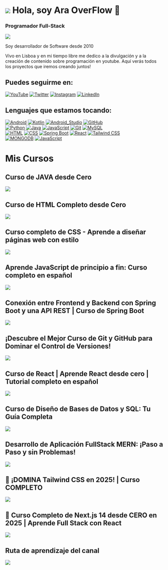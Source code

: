 # ![](https://i.imgur.com/B2MvZwF.png) Hola, soy Ara OverFlow 👋
### Programador Full-Stack

![](https://i.imgur.com/1rpx63Z.png)


Soy desarrollador de Software desde 2010

Vivo en Lisboa y en mi tiempo libre me dedico a la divulgación y a la creación de contenido sobre programación en youtube.
Aquí verás todos los proyectos que iremos creando juntos!





## Puedes seguirme en:

[![YouTube](https://img.shields.io/badge/YouTube-AraOverFlow-FF0000?style=for-the-badge&logo=youtube&logoColor=white&labelColor=101010)](https://youtube.com/@araoverflow)
[![Twitter](https://img.shields.io/badge/Twitter-araoverflow-1DA1F2?style=for-the-badge&logo=twitter&logoColor=white&labelColor=101010)](https://twitter.com/araoverflow)
[![Instagram](https://img.shields.io/badge/Instagram-araoverflow-E4405F?style=for-the-badge&logo=instagram&logoColor=white&labelColor=101010)](https://instagram.com/araoverflow)
[![LinkedIn](https://img.shields.io/badge/LinkedIn-AraOverFlow-0077B5?style=for-the-badge&logo=linkedin&logoColor=white&labelColor=101010)](https://www.linkedin.com/in/ara-168638278/)

## Lenguajes que estamos tocando:

[![Android](https://img.shields.io/badge/Android-3DDC84?style=for-the-badge&logo=android&logoColor=white&labelColor=101010)]()
[![Kotlin](https://img.shields.io/badge/Kotlin-0095D5?style=for-the-badge&logo=kotlin&logoColor=white&labelColor=101010)]()
[![Android_Studio](https://img.shields.io/badge/Android_Studio-3DDC84?style=for-the-badge&logo=android-studio&logoColor=white&labelColor=101010)]()
[![GitHub](https://img.shields.io/badge/GitHub-181717?style=for-the-badge&logo=github&logoColor=white&labelColor=101010)]()
</br>
[![Python](https://img.shields.io/badge/Python-yellow?style=for-the-badge&logo=python&logoColor=white&labelColor=101010)]()
[![Java](https://img.shields.io/badge/Java-000000?style=for-the-badge&logo=intellijidea&logoColor=white&labelColor=101010)]()
[![JavaScript](https://img.shields.io/badge/JavaScript-F7DF1E?style=for-the-badge&logo=javascript&logoColor=white&labelColor=101010)]()
[![Git](https://img.shields.io/badge/Git-F05032?style=for-the-badge&logo=git&logoColor=white&labelColor=101010)]()
[![MySQL](https://img.shields.io/badge/MySQL-4479A1?style=for-the-badge&logo=mysql&logoColor=white&labelColor=101010)]()
</br>
[![HTML](https://img.shields.io/badge/Html-E34F26?style=for-the-badge&logo=html5&logoColor=white&labelColor=101010)]()
[![CSS](https://img.shields.io/badge/CSS-1572B6?style=for-the-badge&logo=css3&logoColor=white&labelColor=101010)]()
[![Spring Boot](https://img.shields.io/badge/SpringBoot-6DB33F?style=for-the-badge&logo=springboot&logoColor=white&labelColor=101010)]()
[![React](https://img.shields.io/badge/React-61DAFB?style=for-the-badge&logo=react&logoColor=white&labelColor=101010)]()
[![Tailwind CSS](https://img.shields.io/badge/TailwindCSS-3DDC84?style=for-the-badge&logo=tailwindcss&logoColor=white&labelColor=101010)]()
</br>
[![MONGODB](https://img.shields.io/badge/MongoDB-E34F26?style=for-the-badge&logo=mongodb&logoColor=white&labelColor=101010)]()
[![JavaScript](https://img.shields.io/badge/NodeJS-F7DF1E?style=for-the-badge&logo=nodedotjs&logoColor=white&labelColor=101010)]()


# Mis Cursos

## Curso de JAVA desde Cero
<a href="https://youtube.com/playlist?list=PL5WIDRX6OlG_xc0w96IdKU1Jse7wHRIby" target="_blank"> <img src="https://i.imgur.com/wHRfBnN.png"></a>

## Curso de HTML Completo desde Cero
<a href="https://youtu.be/kHyKwz4c--o" target="_blank"> <img src="https://i.imgur.com/TKek01a.jpg"></a>

## Curso completo de CSS - Aprende a diseñar páginas web con estilo
<a href="https://youtu.be/c1w7FBb2Qdw" target="_blank"> <img src="https://i.imgur.com/NmNdakg.jpg"></a>

## Aprende JavaScript de principio a fin: Curso completo en español
<a href="https://youtu.be/kFzrcMsFouA" target="_blank"> <img src="https://i.imgur.com/9VA8WKy.jpg"></a>

## Conexión entre Frontend y Backend con Spring Boot y una API REST | Curso de Spring Boot
<a href="https://youtu.be/00_36HIaicA" target="_blank"> <img src="https://i.imgur.com/wRzeNEU.png"></a>

## ¡Descubre el Mejor Curso de Git y GitHub para Dominar el Control de Versiones!
<a href="https://www.youtube.com/watch?v=8vEQ4QiB1MA" target="_blank"> <img src="https://i.imgur.com/mwEx3an.png"></a>

## Curso de React | Aprende React desde cero | Tutorial completo en español
<a href="https://www.youtube.com/watch?v=iQVMRyk--cw&t=118s" target="_blank"> <img src="https://i.imgur.com/RxCS9kb.png"></a>

## Curso de Diseño de Bases de Datos y SQL: Tu Guía Completa
<a href="https://www.youtube.com/watch?v=ucp4PdQ8o8U" target="_blank"> <img src="https://i.imgur.com/YDERXLL.png"></a>

## Desarrollo de Aplicación FullStack MERN: ¡Paso a Paso y sin Problemas!
<a href="https://www.youtube.com/watch?v=eY7fe7hYrps" target="_blank"> <img src="https://i.imgur.com/jzXEj5T.png"></a>

## 🚀 ¡DOMINA Tailwind CSS en 2025! | Curso COMPLETO
<a href="https://www.youtube.com/watch?v=eY7fe7hYrps" target="_blank"> <img src="https://i.imgur.com/yndoMX8.png"></a>

## 🚀 Curso Completo de Next.js 14 desde CERO en 2025 | Aprende Full Stack con React
<a href="https://youtu.be/6t2fHaUVGfQ" target="_blank"> <img src="https://i.imgur.com/HGOwc6W.png"></a>

## Ruta de aprendizaje del canal
<a href="https://roadmap.sh/r?id=67a9bd5af8633434822efe94" target="_blank"><img src="https://i.imgur.com/bTILpDw.jpeg"                                                                           ></a>
